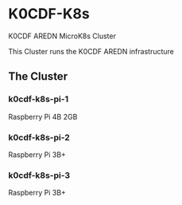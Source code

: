# K0CDF-K8s
K0CDF AREDN MicroK8s Cluster

This Cluster runs the K0CDF AREDN infrastructure

## The Cluster

### k0cdf-k8s-pi-1

Raspberry Pi 4B 2GB


### k0cdf-k8s-pi-2

Raspberry Pi 3B+


### k0cdf-k8s-pi-3

Raspberry Pi 3B+


